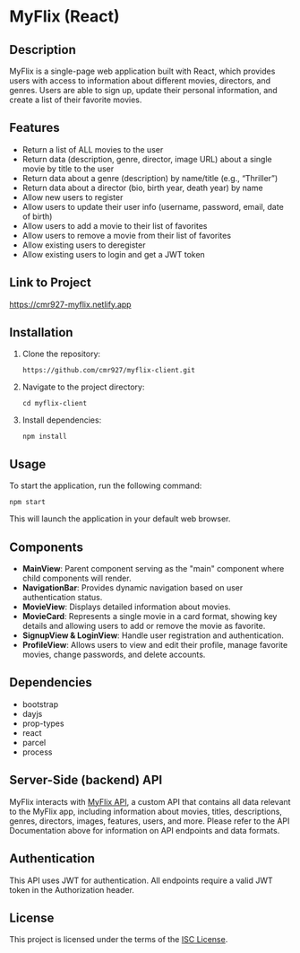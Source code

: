 # MyFlix (React)

## Description
MyFlix is a single-page web application built with React, which provides users with access to information about different movies, directors, and genres. Users are able to sign up, update their personal information, and create a list of their favorite movies.

## Features
- Return a list of ALL movies to the user
- Return data (description, genre, director, image URL) about a single movie by title to the user
- Return data about a genre (description) by name/title (e.g., “Thriller”)
- Return data about a director (bio, birth year, death year) by name
- Allow new users to register
- Allow users to update their user info (username, password, email, date of birth)
- Allow users to add a movie to their list of favorites
- Allow users to remove a movie from their list of favorites
- Allow existing users to deregister
- Allow existing users to login and get a JWT token

## Link to Project
https://cmr927-myflix.netlify.app

## Installation

1. Clone the repository:

   ```
   https://github.com/cmr927/myflix-client.git
   ```

2. Navigate to the project directory:

   ```
   cd myflix-client
   ```

3. Install dependencies:
   ```
   npm install
   ```

## Usage

To start the application, run the following command:

```
npm start
```

This will launch the application in your default web browser.

## Components
-  **MainView**: Parent component serving as the "main" component where child components will render.
-  **NavigationBar**: Provides dynamic navigation based on user authentication status.
-  **MovieView**: Displays detailed information about movies.
-  **MovieCard**: Represents a single movie in a card format, showing key details and allowing users to add or remove the movie as favorite.
-  **SignupView & LoginView**: Handle user registration and authentication.
-  **ProfileView**: Allows users to view and edit their profile, manage favorite movies, change passwords, and delete accounts.

## Dependencies
- bootstrap
- dayjs
- prop-types
- react
- parcel
- process

## Server-Side (backend) API
MyFlix interacts with [MyFlix API](https://github.com/cmr927/myflix), a custom API that contains all data relevant to the MyFlix app, including information about movies, titles, descriptions, genres, directors, images, features, users, and more. Please refer to the API Documentation above for information on API endpoints and data formats.

## Authentication
This API uses JWT for authentication. All endpoints require a valid JWT token in the Authorization header.

## License
This project is licensed under the terms of the [ISC License](https://opensource.org/licenses/ISC).
